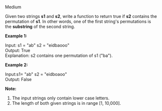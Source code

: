 Medium

Given two strings **s1** and **s2**, write a function to return true if **s2** contains the permutation of **s1**. In other words, one of the first string's permutations is the **substring** of the second string.

 

**Example 1:**

Input: s1 = "ab" s2 = "eidbaooo"  
Output: True  
Explanation: s2 contains one permutation of s1 ("ba").  

**Example 2:**

Input:s1= "ab" s2 = "eidboaoo"  
Output: False
 

**Note:**

1. The input strings only contain lower case letters.
2. The length of both given strings is in range [1, 10,000].
